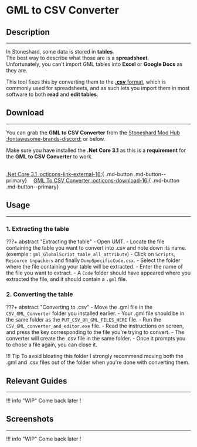 # GML to CSV Converter

## Description

---

In Stoneshard, some data is stored in **tables**.  
The best way to describe what those are is a **spreadsheet**.  
Unfortunately, you can't import GML tables into **Excel** or **Google Docs** as they are.

This tool fixes this by converting them to the [**.csv** format](https://simple.wikipedia.org/wiki/Comma-separated_values), which is commonly used for spreadsheets, and as such lets you import them in most software to both **read** and **edit tables**.

## Download

---

You can grab the **GML to CSV Converter** from the [Stoneshard Mod Hub :fontawesome-brands-discord:](https://discord.gg/YxfRKYUuht) or below.

Make sure you have installed the **.Net Core 3.1** as this is a **requirement** for the **GML to CSV Converter** to work.
</br></br>

[.Net Core 3.1 :octicons-link-external-16:](https://dotnet.microsoft.com/en-us/download/dotnet/3.1){ .md-button .md-button--primary}&emsp;
[GML To CSV Converter :octicons-download-16:](../downloads/CSV_GML_Converter.zip){ .md-button .md-button--primary}

## Usage

---

### 1. Extracting the table
???+ abstract "Extracting the table"
    - Open UMT.
    - Locate the file containing the table you want to convert into .csv and note down its name. (exemple : `gml_GlobalScript_table_all_attribute`)
    - Click on `Scripts`, `Resource Unpackers` and finally `DumpSpecificCode.csx`.
    - Select the folder where the file containing your table will be extracted.
    - Enter the name of the file you want to extract.
    - A `Code` folder should have appeared where you extracted the file, and it should contain a `.gml` file.

### 2. Converting the table
???+ abstract "Converting to .csv"
    - Move the .gml file in the `CSV_GML_Converter` folder you installed earlier.
    - Your .gml file should be in the same folder as the `PUT_CSV_OR_GML_FILES_HERE` file.
    - Run the `CSV_GML_converter_and_editor.exe` file.
    - Read the instructions on screen, and press the key corresponding to the file you're trying to convert.
    - The converter will create the .csv file in the same folder.
    - Once it prompts you to chose a file again, you can close it.

!!! Tip
    To avoid bloating this folder I strongly recommend moving both the .gml and .csv files out of the folder when you're done with converting them.

## Relevant Guides

---

!!! info "WIP"
    Come back later !

## Screenshots

---

!!! info "WIP"
    Come back later !
